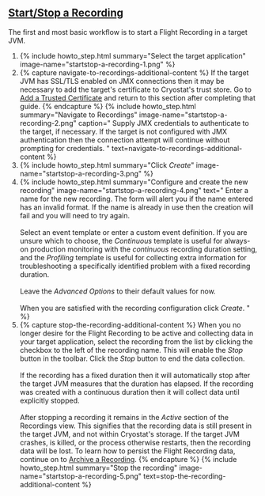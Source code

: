 ## [Start/Stop a Recording](#startstop-a-recording)
The first and most basic workflow is to start a Flight Recording in a target
JVM.

<ol>
  <li>
    {% include howto_step.html
      summary="Select the target application"
      image-name="startstop-a-recording-1.png"
    %}
  </li>
  <li>
    {% capture navigate-to-recordings-additional-content %}
      If the target JVM has SSL/TLS enabled on JMX connections then it may be
      necessary to add the target's certificate to Cryostat's trust store. Go
      to <a href="{{site.url}}/getting-started#add-a-trusted-certificate">Add a Trusted Certificate</a>
      and return to this section after completing that guide.
    {% endcapture %}
    {% include howto_step.html
      summary="Navigate to Recordings"
      image-name="startstop-a-recording-2.png"
      caption="
        Supply JMX credentials to authenticate to the target, if necessary. If
        the target is not configured with JMX authentication then the
        connection attempt will continue without prompting for credentials.
      "
      text=navigate-to-recordings-additional-content
    %}
  </li>
  <li>
    {% include howto_step.html
      summary="Click <i>Create</i>"
      image-name="startstop-a-recording-3.png"
    %}
  </li>
  <li>
    {% include howto_step.html
      summary="Configure and create the new recording"
      image-name="startstop-a-recording-4.png"
      text="
        Enter a name for the new recording. The form will alert you if the name
        entered has an invalid format. If the name is already in use then the
        creation will fail and you will need to try again.
      <br><br>
        Select an event template or enter a custom event definition. If you are
        unsure which to choose, the <i>Continuous</i> template is useful for
        always-on production monitoring with the <i>continuous</i> recording
        duration setting, and the <i>Profiling</i> template is useful for
        collecting extra information for troubleshooting a specifically
        identified problem with a fixed recording duration.
      <br><br>
        Leave the <i>Advanced Options</i> to their default values for now.
      <br><br>
        When you are satisfied with the recording configuration click
        <i>Create</i>.
      "
    %}
  </li>
  <li>
    {% capture stop-the-recording-additional-content %}
      When you no longer desire for the Flight Recording to be active and
      collecting data in your target application, select the recording from
      the list by clicking the checkbox to the left of the recording name.
      This will enable the <i>Stop</i> button in the toolbar. Click the
      <i>Stop</i> button to end the data collection. 
      <br><br>
      If the recording has a fixed duration then it will automatically stop
      after the target JVM measures that the duration has elapsed. If the
      recording was created with a continuous duration then it will collect
      data until explicitly stopped.
      <br><br>
      After stopping a recording it remains in the <i>Active</i> section of
      the Recordings view. This signifies that the recording data is still
      present in the target JVM, and not within Cryostat's storage. If the
      target JVM crashes, is killed, or the process otherwise restarts, then
      the recording data will be lost. To learn how to persist the Flight
      Recording data, continue on to
      <a href="{{site.url}}/getting-started#archive-a-recording">Archive a Recording</a>.
    {% endcapture %}
    {% include howto_step.html
      summary="Stop the recording"
      image-name="startstop-a-recording-5.png"
      text=stop-the-recording-additional-content
    %}
  </li>
</ol>
